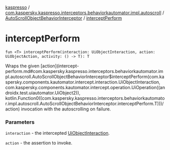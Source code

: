 [kaspresso](../../index.md) / [com.kaspersky.kaspresso.interceptors.behaviorkautomator.impl.autoscroll](../index.md) / [AutoScrollObjectBehaviorInterceptor](index.md) / [interceptPerform](./intercept-perform.md)

# interceptPerform

`fun <T> interceptPerform(interaction: UiObjectInteraction, action: UiObjectAction, activity: () -> T): T`

Wraps the given [action](intercept-perform.md#com.kaspersky.kaspresso.interceptors.behaviorkautomator.impl.autoscroll.AutoScrollObjectBehaviorInterceptor$interceptPerform(com.kaspersky.components.kautomator.intercept.interaction.UiObjectInteraction, com.kaspersky.components.kautomator.intercept.operation.UiOperation((androidx.test.uiautomator.UiObject2)), kotlin.Function0((com.kaspersky.kaspresso.interceptors.behaviorkautomator.impl.autoscroll.AutoScrollObjectBehaviorInterceptor.interceptPerform.T)))/action) invocation with the autoscrolling on failure.

### Parameters

`interaction` - the intercepted [UiObjectInteraction](#).

`action` - the assertion to invoke.